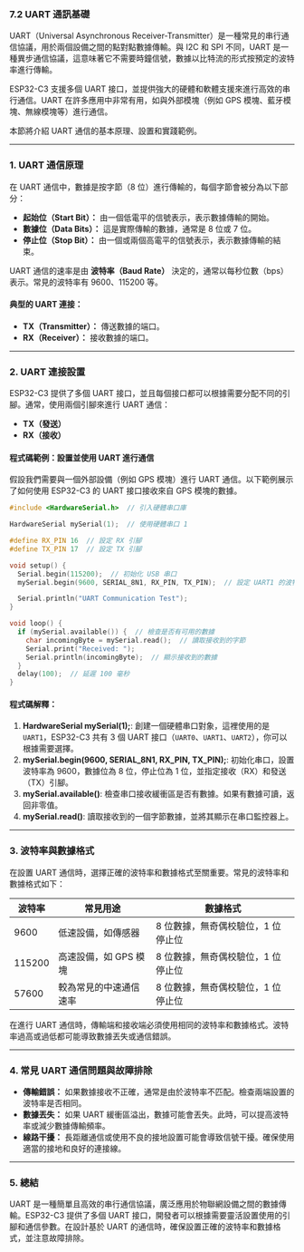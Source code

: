 ### 7.2 **UART 通訊基礎**

UART（Universal Asynchronous Receiver-Transmitter）是一種常見的串行通信協議，用於兩個設備之間的點對點數據傳輸。與 I2C 和 SPI 不同，UART 是一種異步通信協議，這意味著它不需要時鐘信號，數據以比特流的形式按預定的波特率進行傳輸。

ESP32-C3 支援多個 UART 接口，並提供強大的硬體和軟體支援來進行高效的串行通信。UART 在許多應用中非常有用，如與外部模塊（例如 GPS 模塊、藍牙模塊、無線模塊等）進行通信。

本節將介紹 UART 通信的基本原理、設置和實踐範例。

---

### 1. **UART 通信原理**

在 UART 通信中，數據是按字節（8 位）進行傳輸的，每個字節會被分為以下部分：
- **起始位（Start Bit）：** 由一個低電平的信號表示，表示數據傳輸的開始。
- **數據位（Data Bits）：** 這是實際傳輸的數據，通常是 8 位或 7 位。
- **停止位（Stop Bit）：** 由一個或兩個高電平的信號表示，表示數據傳輸的結束。

UART 通信的速率是由 **波特率（Baud Rate）** 決定的，通常以每秒位數（bps）表示。常見的波特率有 9600、115200 等。

#### **典型的 UART 連接：**
- **TX（Transmitter）：** 傳送數據的端口。
- **RX（Receiver）：** 接收數據的端口。

---

### 2. **UART 連接設置**

ESP32-C3 提供了多個 UART 接口，並且每個接口都可以根據需要分配不同的引腳。通常，使用兩個引腳來進行 UART 通信：
- **TX（發送）**
- **RX（接收）**

#### **程式碼範例：設置並使用 UART 進行通信**

假設我們需要與一個外部設備（例如 GPS 模塊）進行 UART 通信。以下範例展示了如何使用 ESP32-C3 的 UART 接口接收來自 GPS 模塊的數據。

```cpp
#include <HardwareSerial.h>  // 引入硬體串口庫

HardwareSerial mySerial(1);  // 使用硬體串口 1

#define RX_PIN 16  // 設定 RX 引腳
#define TX_PIN 17  // 設定 TX 引腳

void setup() {
  Serial.begin(115200);  // 初始化 USB 串口
  mySerial.begin(9600, SERIAL_8N1, RX_PIN, TX_PIN);  // 設定 UART1 的波特率、數據位、停止位，並指定 RX 和 TX 引腳

  Serial.println("UART Communication Test");
}

void loop() {
  if (mySerial.available()) {  // 檢查是否有可用的數據
    char incomingByte = mySerial.read();  // 讀取接收到的字節
    Serial.print("Received: ");
    Serial.println(incomingByte);  // 顯示接收到的數據
  }
  delay(100);  // 延遲 100 毫秒
}
```

#### **程式碼解釋：**
1. **HardwareSerial mySerial(1);**: 創建一個硬體串口對象，這裡使用的是 `UART1`，ESP32-C3 共有 3 個 UART 接口（`UART0`、`UART1`、`UART2`），你可以根據需要選擇。
2. **mySerial.begin(9600, SERIAL_8N1, RX_PIN, TX_PIN);**: 初始化串口，設置波特率為 9600，數據位為 8 位，停止位為 1 位，並指定接收（RX）和發送（TX）引腳。
3. **mySerial.available()**: 檢查串口接收緩衝區是否有數據。如果有數據可讀，返回非零值。
4. **mySerial.read()**: 讀取接收到的一個字節數據，並將其顯示在串口監控器上。

---

### 3. **波特率與數據格式**

在設置 UART 通信時，選擇正確的波特率和數據格式至關重要。常見的波特率和數據格式如下：

| 波特率       | 常見用途               | 數據格式    |
|------------|----------------------|-----------|
| 9600       | 低速設備，如傳感器        | 8 位數據，無奇偶校驗位，1 位停止位  |
| 115200     | 高速設備，如 GPS 模塊     | 8 位數據，無奇偶校驗位，1 位停止位  |
| 57600      | 較為常見的中速通信速率   | 8 位數據，無奇偶校驗位，1 位停止位  |

在進行 UART 通信時，傳輸端和接收端必須使用相同的波特率和數據格式。波特率過高或過低都可能導致數據丟失或通信錯誤。

---

### 4. **常見 UART 通信問題與故障排除**

- **傳輸錯誤：** 如果數據接收不正確，通常是由於波特率不匹配。檢查兩端設置的波特率是否相同。
- **數據丟失：** 如果 UART 緩衝區溢出，數據可能會丟失。此時，可以提高波特率或減少數據傳輸頻率。
- **線路干擾：** 長距離通信或使用不良的接地設置可能會導致信號干擾。確保使用適當的接地和良好的連接線。

---

### 5. **總結**

UART 是一種簡單且高效的串行通信協議，廣泛應用於物聯網設備之間的數據傳輸。ESP32-C3 提供了多個 UART 接口，開發者可以根據需要靈活設置使用的引腳和通信參數。在設計基於 UART 的通信時，確保設置正確的波特率和數據格式，並注意故障排除。